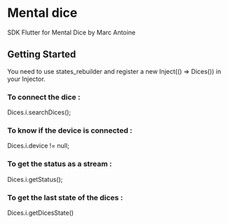 # Mental dice

SDK Flutter for Mental Dice by Marc Antoine

## Getting Started

You need to use states_rebuilder and register a new Inject(() => Dices()) in your Injector.

### To connect the dice :

Dices.i.searchDices();

### To know if the device is connected :

Dices.i.device != null;

### To get the status as a stream :

Dices.i.getStatus();

### To get the last state of the dices :

Dices.i.getDicesState()



